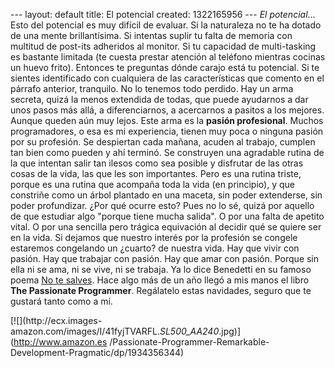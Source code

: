 --- layout: default title: El potencial created: 1322165956 --- _El potencial_... Esto del potencial es muy difícil de evaluar. Si la naturaleza no te ha dotado de una mente brillantísima. Si intentas suplir tu falta de memoria con multitud de post-its adheridos al monitor. Si tu capacidad de multi-tasking es bastante limitada (te cuesta prestar atención al teléfono mientras cocinas un huevo frito). Entonces te preguntas dónde carajo está tu potencial. Si te sientes identificado con cualquiera de las características que comento en el párrafo anterior, tranquilo. No lo tenemos todo perdido. Hay un arma secreta, quizá la menos extendida de todas, que puede ayudarnos a dar unos pasos más allá, a diferenciarnos, a acercarnos a pasitos a los mejores. Aunque queden aún muy lejos. Este arma es la **pasión profesional**. Muchos programadores, o esa es mi experiencia, tienen muy poca o ninguna pasión por su profesión. Se despiertan cada mañana, acuden al trabajo, cumplen tan bien como pueden y ahí terminó. Se construyen una agradable rutina de la que intentan salir tan ilesos como sea posible y disfrutar de las otras cosas de la vida, las que les son importantes. Pero es una rutina triste, porque es una rutina que acompaña toda la vida (en principio), y que constriñe como un árbol plantado en una maceta, sin poder extenderse, sin poder profundizar. ¿Por qué ocurre esto? Pues no lo sé, quizá por aquello de que estudiar algo "porque tiene mucha salida". O por una falta de apetito vital. O por una sencilla pero trágica equivación al decidir qué se quiere ser en la vida. Si dejamos que nuestro interés por la profesión se congele estaremos congelando un ¿cuarto? de nuestra vida. Hay que vivir con pasión. Hay que trabajar con pasión. Hay que amar con pasión. Porque sin ella ni se ama, ni se vive, ni se trabaja. Ya lo dice Benedetti en su famoso poema [No te salves](http://www.youtube.com/watch?v=rwivEVwkyXw). Hace algo más de un año llegó a mis manos el libro **The Passionate Programmer**. Regálatelo estas navidades, seguro que te gustará tanto como a mí. 

[![](http://ecx.images-
amazon.com/images/I/41fyjTVARFL._SL500_AA240_.jpg)](http://www.amazon.es
/Passionate-Programmer-Remarkable-Development-Pragmatic/dp/1934356344)


